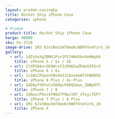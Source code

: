 ```yaml
---
layout: produk-casinghp
title: Rocket Ship iPhone Case
categories: iphone

# Produk
product-title: Rocket Ship iPhone Case
harga: 90000
sku: hn-3720
image-drive: 1MJ_6JstBoo3mT8moKcN8RYVn4YzrG_iH
gallery:
  - url: 1dZsVeXgZBMUJPzv1PSlWkH3knGm9Hp64
    title: iPhone 5 / 5s / SE
  - url: 1lXPS84urGE8WrxfZcR96SwZRdwSFE5rX
    title: iPhone 6 / 6s
  - url: 1s1W1CR3psnVBuVm33iDvo4eWlShNd05O
    title: iPhone 6 Plus / 6s Plus
  - url: 1ADAyYYDYvCnGOHqcPADQ2mun_ZWBp0Yl
    title: iPhone 7 / 8
  - url: 1GRwvcP9vc4fN9X7P9wctKF_VToyifEFY
    title: iPhone 7 Plus / 8 Plus
  - url: 1MJ_6JstBoo3mT8moKcN8RYVn4YzrG_iH
    title: iPhone X
---
```

